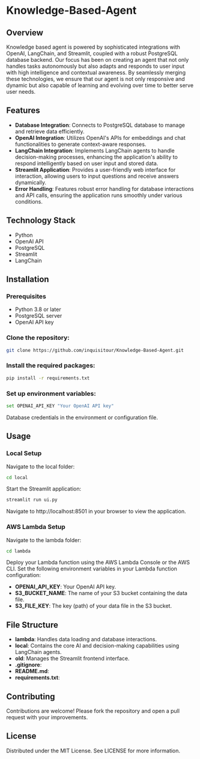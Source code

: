 # Knowledge-Based-Agent

## Overview
Knowledge based agent is powered by sophisticated integrations with OpenAI, LangChain, and Streamlit, coupled with a robust PostgreSQL database backend. Our focus has been on creating an agent that not only handles tasks autonomously but also adapts and responds to user input with high intelligence and contextual awareness. By seamlessly merging these technologies, we ensure that our agent is not only responsive and dynamic but also capable of learning and evolving over time to better serve user needs.
## Features
- **Database Integration**: Connects to PostgreSQL database to manage and retrieve data efficiently.
- **OpenAI Integration**: Utilizes OpenAI's APIs for embeddings and chat functionalities to generate context-aware responses.
- **LangChain Integration**: Implements LangChain agents to handle decision-making processes, enhancing the application's ability to respond intelligently based on user input and stored data.
- **Streamlit Application**: Provides a user-friendly web interface for interaction, allowing users to input questions and receive answers dynamically.
- **Error Handling**: Features robust error handling for database interactions and API calls, ensuring the application runs smoothly under various conditions.
  
## Technology Stack
- Python
- OpenAI API
- PostgreSQL
- Streamlit
- LangChain

## Installation

### Prerequisites
- Python 3.8 or later
- PostgreSQL server
- OpenAI API key

### Clone the repository:
```bash
git clone https://github.com/inquisitour/Knowledge-Based-Agent.git
```

### Install the required packages:
```bash
pip install -r requirements.txt
```
### Set up environment variables:
```bash
set OPENAI_API_KEY "Your OpenAI API key"
```
Database credentials in the environment or configuration file.

## Usage
### Local Setup
Navigate to the local folder:
```bash
cd local
```
Start the Streamlit application:
```bash
streamlit run ui.py
```
Navigate to http://localhost:8501 in your browser to view the application.

### AWS Lambda Setup
Navigate to the lambda folder:
```bash
cd lambda
```
Deploy your Lambda function using the AWS Lambda Console or the AWS CLI.
Set the following environment variables in your Lambda function configuration:
- **OPENAI_API_KEY**: Your OpenAI API key.
- **S3_BUCKET_NAME**: The name of your S3 bucket containing the data file.
- **S3_FILE_KEY**: The key (path) of your data file in the S3 bucket.

## File Structure
- **lambda**: Handles data loading and database interactions.
- **local**: Contains the core AI and decision-making capabilities using LangChain agents.
- **old**: Manages the Streamlit frontend interface.
- **.gitignore**:
- **README.md**:
- **requirements.txt**:


## Contributing
Contributions are welcome! Please fork the repository and open a pull request with your improvements.

## License
Distributed under the MIT License. See LICENSE for more information.


